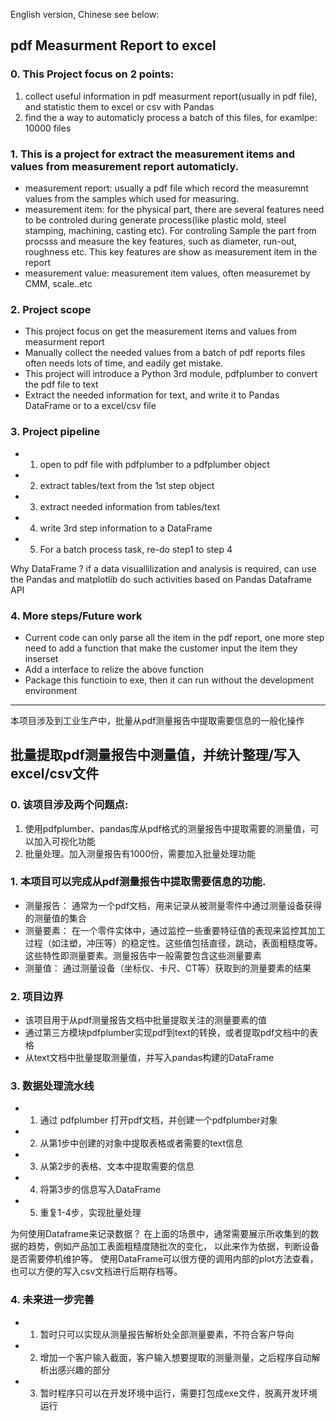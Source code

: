 English version, Chinese see below:
## pdf Measurment Report to excel
### 0. This Project focus on 2 points:
 1. collect useful information in pdf measurment report(usually in pdf file), and statistic them to excel or csv with Pandas
 2. find the a way to automaticly process a batch of this files, for examlpe: 10000 files

### 1. This is a project for extract the measurement items and values from measurement report automaticly.

  - measurement report: usually a pdf file which record the measuremnt values from the samples
    which used for measuring.
  - measurement item: for the physical part, there are several features need to be controled
    during generate process(like plastic mold, steel stamping, machining, casting etc). For controling
    Sample the part from procsss and measure the key features, such as diameter, run-out, roughness etc.
    This key features are show as measurement item in the report
  - measurement value: measurement item values, often measuremet by CMM, scale..etc

### 2. Project scope

  - This project focus on get the measurement items and values from measurment report
  - Manually collect the needed values from a batch of pdf reports files often needs lots of time, and eadily get mistake.
  - This project will introduce a Python 3rd module, pdfplumber to convert the pdf file to text
  - Extract the needed information for text, and write it to Pandas DataFrame or to a excel/csv file

### 3. Project pipeline
  - 1. open to pdf file with pdfplumber to a pdfplumber object
  - 2. extract tables/text from the 1st step object
  - 3. extract needed information from tables/text
  - 4. write 3rd step information to a DataFrame
  - 5. For a batch process task, re-do step1 to step 4

Why DataFrame ?
if a data visuallilization and analysis is required, can use the Pandas and matplotlib do such
activities based on Pandas Dataframe API

### 4. More steps/Future work
  - Current code can only parse all the item in the pdf report, one more step need to add a function that make the customer input the item they inserset
  - Add a interface to relize the above function
  - Package this functioin to exe, then it can run without the development environment
-----------------------------------------------------------------

本项目涉及到工业生产中，批量从pdf测量报告中提取需要信息的一般化操作
## 批量提取pdf测量报告中测量值，并统计整理/写入excel/csv文件
### 0. 该项目涉及两个问题点:
 1. 使用pdfplumber、pandas库从pdf格式的测量报告中提取需要的测量值，可以加入可视化功能
 2. 批量处理。加入测量报告有1000份，需要加入批量处理功能

### 1. 本项目可以完成从pdf测量报告中提取需要信息的功能.

 - 测量报告： 通常为一个pdf文档，用来记录从被测量零件中通过测量设备获得的测量值的集合
 - 测量要素： 在一个零件实体中，通过监控一些重要特征值的表现来监控其加工过程（如注塑，冲压等）的稳定性。这些值包括直径，跳动，表面粗糙度等。
   这些特性即测量要素。测量报告中一般需要包含这些测量要素
 - 测量值： 通过测量设备（坐标仪、卡尺、CT等）获取到的测量要素的结果


### 2. 项目边界

  - 该项目用于从pdf测量报告文档中批量提取关注的测量要素的值
  - 通过第三方模块pdfplumber实现pdf到text的转换，或者提取pdf文档中的表格
  - 从text文档中批量提取测量值，并写入pandas构建的DataFrame

### 3. 数据处理流水线
  - 1. 通过 pdfplumber 打开pdf文档，并创建一个pdfplumber对象
  - 2. 从第1步中创建的对象中提取表格或者需要的text信息
  - 3. 从第2步的表格、文本中提取需要的信息
  - 4. 将第3步的信息写入DataFrame
  - 5. 重复1-4步，实现批量处理

为何使用Dataframe来记录数据？
在上面的场景中，通常需要展示所收集到的数据的趋势，例如产品加工表面粗糙度随批次的变化，
以此来作为依据，判断设备是否需要停机维护等。
使用DataFrame可以很方便的调用内部的plot方法查看，也可以方便的写入csv文档进行后期存档等。

### 4. 未来进一步完善
 - 1. 暂时只可以实现从测量报告解析处全部测量要素，不符合客户导向
 - 2. 增加一个客户输入截面，客户输入想要提取的测量测量，之后程序自动解析出感兴趣的部分
 - 3. 暂时程序只可以在开发环境中运行，需要打包成exe文件，脱离开发环境运行
